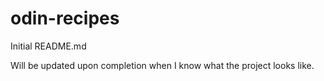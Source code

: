 # odin-recipes
Initial README.md
<p>Will be updated upon completion when I know what the project looks like.</p>
